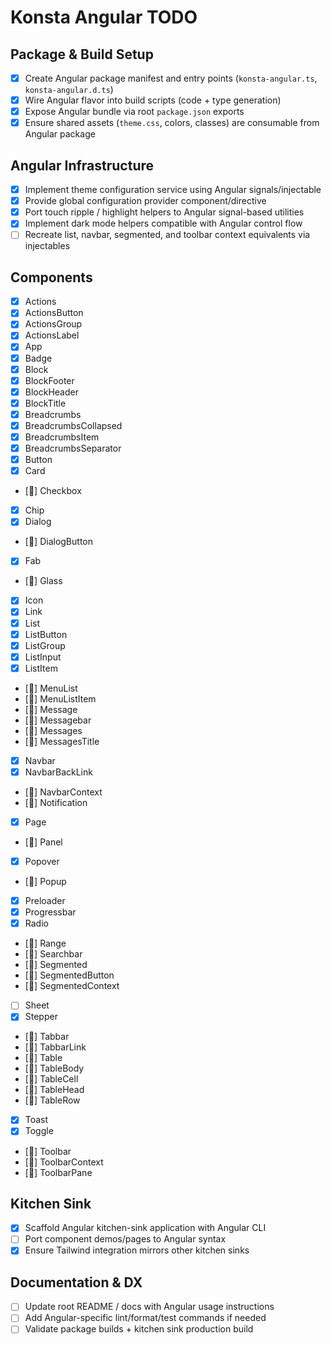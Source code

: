# Konsta Angular TODO

## Package & Build Setup
- [x] Create Angular package manifest and entry points (`konsta-angular.ts`, `konsta-angular.d.ts`)
- [x] Wire Angular flavor into build scripts (code + type generation)
- [x] Expose Angular bundle via root `package.json` exports
- [x] Ensure shared assets (`theme.css`, colors, classes) are consumable from Angular package

## Angular Infrastructure
- [x] Implement theme configuration service using Angular signals/injectable
- [x] Provide global configuration provider component/directive
- [x] Port touch ripple / highlight helpers to Angular signal-based utilities
- [x] Implement dark mode helpers compatible with Angular control flow
- [ ] Recreate list, navbar, segmented, and toolbar context equivalents via injectables

## Components
- [x] Actions
- [x] ActionsButton
- [x] ActionsGroup
- [x] ActionsLabel
- [x] App
- [x] Badge
- [x] Block
- [x] BlockFooter
- [x] BlockHeader
- [x] BlockTitle
- [x] Breadcrumbs
- [x] BreadcrumbsCollapsed
- [x] BreadcrumbsItem
- [x] BreadcrumbsSeparator
- [x] Button
- [x] Card
- [🚧] Checkbox
- [x] Chip
- [x] Dialog
- [🚧] DialogButton
- [x] Fab
- [🚧] Glass
- [x] Icon
- [x] Link
- [x] List
- [x] ListButton
- [x] ListGroup
- [x] ListInput
- [x] ListItem
- [🚧] MenuList
- [🚧] MenuListItem
- [🚧] Message
- [🚧] Messagebar
- [🚧] Messages
- [🚧] MessagesTitle
- [x] Navbar
- [x] NavbarBackLink
- [🚧] NavbarContext
- [🚧] Notification
- [x] Page
- [🚧] Panel
- [x] Popover
- [🚧] Popup
- [x] Preloader
- [x] Progressbar
- [x] Radio
- [🚧] Range
- [🚧] Searchbar
- [🚧] Segmented
- [🚧] SegmentedButton
- [🚧] SegmentedContext
- [ ] Sheet
- [x] Stepper
- [🚧] Tabbar
- [🚧] TabbarLink
- [🚧] Table
- [🚧] TableBody
- [🚧] TableCell
- [🚧] TableHead
- [🚧] TableRow
- [x] Toast
- [x] Toggle
- [🚧] Toolbar
- [🚧] ToolbarContext
- [🚧] ToolbarPane

## Kitchen Sink
- [x] Scaffold Angular kitchen-sink application with Angular CLI
- [ ] Port component demos/pages to Angular syntax
- [x] Ensure Tailwind integration mirrors other kitchen sinks

## Documentation & DX
- [ ] Update root README / docs with Angular usage instructions
- [ ] Add Angular-specific lint/format/test commands if needed
- [ ] Validate package builds + kitchen sink production build
